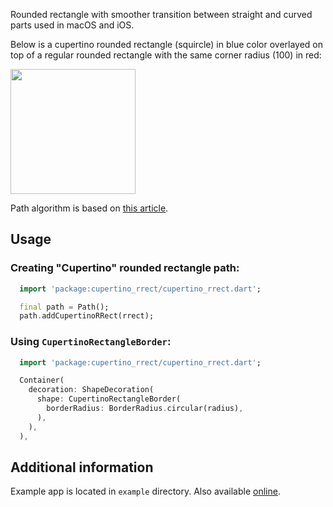 Rounded rectangle with smoother transition between straight and curved parts used in macOS and iOS.

Below is a cupertino rounded rectangle (squircle) in blue color overlayed on top of a regular rounded rectangle with the same corner radius (100) in red:

<img src="https://github.com/widgetforge/cupertino_rrect/assets/96958/65246aa4-3633-4eff-9e02-411a1d617e19" width="200">

Path algorithm is based on [this article](https://www.paintcodeapp.com/news/code-for-ios-7-rounded-rectangles).

## Usage

### Creating "Cupertino" rounded rectangle path:

```dart
  import 'package:cupertino_rrect/cupertino_rrect.dart';

  final path = Path();
  path.addCupertinoRRect(rrect);
```

### Using `CupertinoRectangleBorder`:

```dart
  import 'package:cupertino_rrect/cupertino_rrect.dart';

  Container(
    decoration: ShapeDecoration(
      shape: CupertinoRectangleBorder(
        borderRadius: BorderRadius.circular(radius),
      ),
    ),
  ),
```

## Additional information

Example app is located in `example` directory. Also available [online](https://widgetbakery.github.io/cupertino_rrect/).
